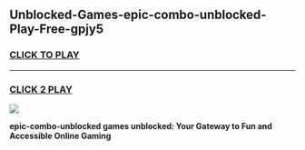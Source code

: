 
## Unblocked-Games-epic-combo-unblocked-Play-Free-gpjy5
<h3>
<a href="https://premium76.site?title=epic-combo-unblocked&ref=21A">CLICK TO PLAY</a></h3>
<hr>

<h3>
<a href="https://premium76.site?title=epic-combo-unblocked&ref=21A">CLICK 2 PLAY</a>
  
</h3>

<a href="https://premium76.site?title=epic-combo-unblocked&ref=21A"><img src="https://clearcache.store/games.png"></a>


**epic-combo-unblocked games unblocked: Your Gateway to Fun and Accessible Online Gaming**
